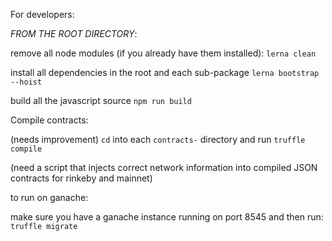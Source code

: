 For developers:

_FROM THE ROOT DIRECTORY_:

remove all node modules (if you already have them installed):
`lerna clean`

install all dependencies in the root and each sub-package
`lerna bootstrap --hoist`

build all the javascript source
`npm run build`

Compile contracts:

(needs improvement)
`cd` into each `contracts-` directory and run `truffle compile`

(need a script that injects correct network information into compiled JSON contracts for rinkeby and mainnet)

to run on ganache:

make sure you have a ganache instance running on port 8545 and then run:
`truffle migrate`
